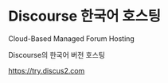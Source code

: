 # Discourse 한국어 호스팅

Cloud-Based Managed Forum Hosting

Discourse의 한국어 버전 호스팅

https://try.discus2.com
